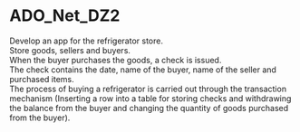 # ADO_Net_DZ2

Develop an app for the refrigerator store.<br/>
Store goods, sellers and buyers.<br/>
When the buyer purchases the goods, a check is issued.<br/>
The check contains the date, name of the buyer, name of the seller and purchased items. <br/>
The process of buying a refrigerator is carried out through the transaction mechanism (Inserting a row into a table for storing checks and withdrawing the balance from the buyer and changing the quantity of goods purchased from the buyer).
